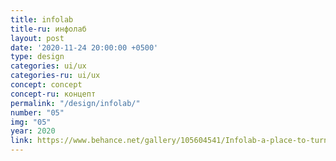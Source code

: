 ```yaml
---
title: infolab
title-ru: инфолаб
layout: post
date: '2020-11-24 20:00:00 +0500'
type: design
categories: ui/ux
categories-ru: ui/ux
concept: concept
concept-ru: концепт
permalink: "/design/infolab/"
number: "05"
img: "05"
year: 2020
link: https://www.behance.net/gallery/105604541/Infolab-a-place-to-turn-your-ideas-into-reality
---
```

